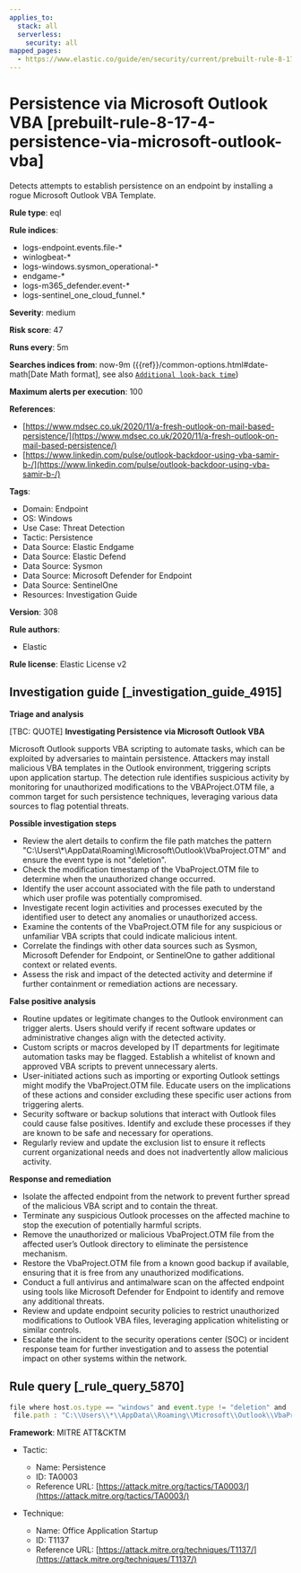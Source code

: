 ```yaml
---
applies_to:
  stack: all
  serverless:
    security: all
mapped_pages:
  - https://www.elastic.co/guide/en/security/current/prebuilt-rule-8-17-4-persistence-via-microsoft-outlook-vba.html
---
```


# Persistence via Microsoft Outlook VBA [prebuilt-rule-8-17-4-persistence-via-microsoft-outlook-vba]

Detects attempts to establish persistence on an endpoint by installing a rogue Microsoft Outlook VBA Template.

**Rule type**: eql

**Rule indices**:

* logs-endpoint.events.file-*
* winlogbeat-*
* logs-windows.sysmon_operational-*
* endgame-*
* logs-m365_defender.event-*
* logs-sentinel_one_cloud_funnel.*

**Severity**: medium

**Risk score**: 47

**Runs every**: 5m

**Searches indices from**: now-9m ({{ref}}/common-options.html#date-math[Date Math format], see also [`Additional look-back time`](docs-content://solutions/security/detect-and-alert/create-detection-rule.md#rule-schedule))

**Maximum alerts per execution**: 100

**References**:

* [https://www.mdsec.co.uk/2020/11/a-fresh-outlook-on-mail-based-persistence/](https://www.mdsec.co.uk/2020/11/a-fresh-outlook-on-mail-based-persistence/)
* [https://www.linkedin.com/pulse/outlook-backdoor-using-vba-samir-b-/](https://www.linkedin.com/pulse/outlook-backdoor-using-vba-samir-b-/)

**Tags**:

* Domain: Endpoint
* OS: Windows
* Use Case: Threat Detection
* Tactic: Persistence
* Data Source: Elastic Endgame
* Data Source: Elastic Defend
* Data Source: Sysmon
* Data Source: Microsoft Defender for Endpoint
* Data Source: SentinelOne
* Resources: Investigation Guide

**Version**: 308

**Rule authors**:

* Elastic

**Rule license**: Elastic License v2

## Investigation guide [_investigation_guide_4915]

**Triage and analysis**

[TBC: QUOTE]
**Investigating Persistence via Microsoft Outlook VBA**

Microsoft Outlook supports VBA scripting to automate tasks, which can be exploited by adversaries to maintain persistence. Attackers may install malicious VBA templates in the Outlook environment, triggering scripts upon application startup. The detection rule identifies suspicious activity by monitoring for unauthorized modifications to the VBAProject.OTM file, a common target for such persistence techniques, leveraging various data sources to flag potential threats.

**Possible investigation steps**

* Review the alert details to confirm the file path matches the pattern "C:\\Users\\*\\AppData\\Roaming\\Microsoft\\Outlook\\VbaProject.OTM" and ensure the event type is not "deletion".
* Check the modification timestamp of the VbaProject.OTM file to determine when the unauthorized change occurred.
* Identify the user account associated with the file path to understand which user profile was potentially compromised.
* Investigate recent login activities and processes executed by the identified user to detect any anomalies or unauthorized access.
* Examine the contents of the VbaProject.OTM file for any suspicious or unfamiliar VBA scripts that could indicate malicious intent.
* Correlate the findings with other data sources such as Sysmon, Microsoft Defender for Endpoint, or SentinelOne to gather additional context or related events.
* Assess the risk and impact of the detected activity and determine if further containment or remediation actions are necessary.

**False positive analysis**

* Routine updates or legitimate changes to the Outlook environment can trigger alerts. Users should verify if recent software updates or administrative changes align with the detected activity.
* Custom scripts or macros developed by IT departments for legitimate automation tasks may be flagged. Establish a whitelist of known and approved VBA scripts to prevent unnecessary alerts.
* User-initiated actions such as importing or exporting Outlook settings might modify the VbaProject.OTM file. Educate users on the implications of these actions and consider excluding these specific user actions from triggering alerts.
* Security software or backup solutions that interact with Outlook files could cause false positives. Identify and exclude these processes if they are known to be safe and necessary for operations.
* Regularly review and update the exclusion list to ensure it reflects current organizational needs and does not inadvertently allow malicious activity.

**Response and remediation**

* Isolate the affected endpoint from the network to prevent further spread of the malicious VBA script and to contain the threat.
* Terminate any suspicious Outlook processes on the affected machine to stop the execution of potentially harmful scripts.
* Remove the unauthorized or malicious VbaProject.OTM file from the affected user’s Outlook directory to eliminate the persistence mechanism.
* Restore the VbaProject.OTM file from a known good backup if available, ensuring that it is free from any unauthorized modifications.
* Conduct a full antivirus and antimalware scan on the affected endpoint using tools like Microsoft Defender for Endpoint to identify and remove any additional threats.
* Review and update endpoint security policies to restrict unauthorized modifications to Outlook VBA files, leveraging application whitelisting or similar controls.
* Escalate the incident to the security operations center (SOC) or incident response team for further investigation and to assess the potential impact on other systems within the network.


## Rule query [_rule_query_5870]

```js
file where host.os.type == "windows" and event.type != "deletion" and
 file.path : "C:\\Users\\*\\AppData\\Roaming\\Microsoft\\Outlook\\VbaProject.OTM"
```

**Framework**: MITRE ATT&CKTM

* Tactic:

    * Name: Persistence
    * ID: TA0003
    * Reference URL: [https://attack.mitre.org/tactics/TA0003/](https://attack.mitre.org/tactics/TA0003/)

* Technique:

    * Name: Office Application Startup
    * ID: T1137
    * Reference URL: [https://attack.mitre.org/techniques/T1137/](https://attack.mitre.org/techniques/T1137/)



